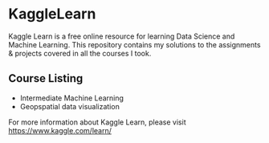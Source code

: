 # KaggleLearn
Kaggle Learn is a free online resource for learning Data Science and Machine Learning. This repository contains my solutions to the assignments & projects covered in all the courses I took.

## Course Listing
- Intermediate Machine Learning
- Geopspatial data visualization


For more information about Kaggle Learn, please visit https://www.kaggle.com/learn/

